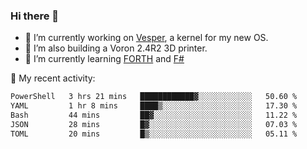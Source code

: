 ### Hi there 👋

<!--
**berkus/berkus** is a ✨ _special_ ✨ repository because its `README.md` (this file) appears on your GitHub profile.

Here are some ideas to get you started:

- 🔭 I’m currently working on ...
- 🌱 I’m currently learning ...
- 👯 I’m looking to collaborate on ...
- 🤔 I’m looking for help with ...
- 💬 Ask me about ...
- 📫 How to reach me: ...
- 😄 Pronouns: ...
- ⚡ Fun fact: ...
-->

- 🔭 I’m currently working on [Vesper](https://github.com/metta-systems/vesper), a kernel for my new OS.
- 🔭 I’m also building a Voron 2.4R2 3D printer.
- 🌱 I’m currently learning [FORTH](http://forth.com/starting-forth/) and [F#](https://fsharpforfunandprofit.com/)

💼 My recent activity:

<!--START_SECTION:waka-->

```txt
PowerShell   3 hrs 21 mins   ████████████▓░░░░░░░░░░░░   50.60 %
YAML         1 hr 8 mins     ████▒░░░░░░░░░░░░░░░░░░░░   17.30 %
Bash         44 mins         ██▓░░░░░░░░░░░░░░░░░░░░░░   11.22 %
JSON         28 mins         █▓░░░░░░░░░░░░░░░░░░░░░░░   07.03 %
TOML         20 mins         █▒░░░░░░░░░░░░░░░░░░░░░░░   05.11 %
```

<!--END_SECTION:waka-->
